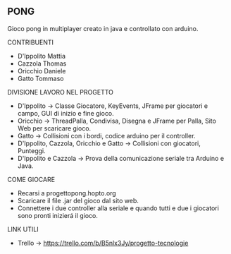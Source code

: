 PONG
----------------------------------------------------------------
Gioco pong in multiplayer creato in java e controllato con arduino.

CONTRIBUENTI
- D'Ippolito Mattia
- Cazzola Thomas
- Oricchio Daniele
- Gatto Tommaso

DIVISIONE LAVORO NEL PROGETTO
- D'Ippolito -> Classe Giocatore, KeyEvents, JFrame per giocatori e campo, GUI di inizio e fine gioco.
- Oricchio -> ThreadPalla, Condivisa, Disegna e JFrame per Palla, Sito Web per scaricare gioco.
- Gatto -> Collisioni con i bordi, codice arduino per il controller.
- D'Ippolito, Cazzola, Oricchio e Gatto -> Collisioni con giocatori, Punteggi.
- D'Ippolito e Cazzola -> Prova della comunicazione seriale tra Arduino e Java.

COME GIOCARE
- Recarsi a progettopong.hopto.org
- Scaricare il file .jar del gioco dal sito web.
- Connettere i due controller alla seriale e quando tutti e due i giocatori sono pronti inizierá il gioco.

LINK UTILI
- Trello -> https://trello.com/b/B5nlx3Jy/progetto-tecnologie